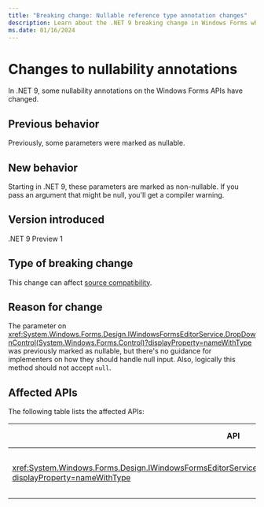```yaml
---
title: "Breaking change: Nullable reference type annotation changes"
description: Learn about the .NET 9 breaking change in Windows Forms where some nullable reference type annotations have changed.
ms.date: 01/16/2024
---
```

# Changes to nullability annotations

In .NET 9, some nullability annotations on the Windows Forms APIs have changed.

## Previous behavior

Previously, some parameters were marked as nullable.

## New behavior

Starting in .NET 9, these parameters are marked as non-nullable. If you pass an argument that might be null, you'll get a compiler warning.

## Version introduced

.NET 9 Preview 1

## Type of breaking change

This change can affect [source compatibility](../../categories.md#source-compatibility).

## Reason for change

The parameter on <xref:System.Windows.Forms.Design.IWindowsFormsEditorService.DropDownControl(System.Windows.Forms.Control)?displayProperty=nameWithType> was previously marked as nullable, but there's no guidance for implementers on how they should handle null input. Also, logically this method should not accept `null`.

## Affected APIs

The following table lists the affected APIs:

| API | What changed | Recommended action |
| - | - | - |
| <xref:System.Windows.Forms.Design.IWindowsFormsEditorService.DropDownControl(System.Windows.Forms.Control)?displayProperty=nameWithType> | The `control` parameter is non-nullable | Make sure you're not passing a nullable `Control` to this method. Also, update any implementations of <xref:System.Windows.Forms.Design.IWindowsFormsEditorService> to remove nullability of the `DropDownControl` method's parameter. |
